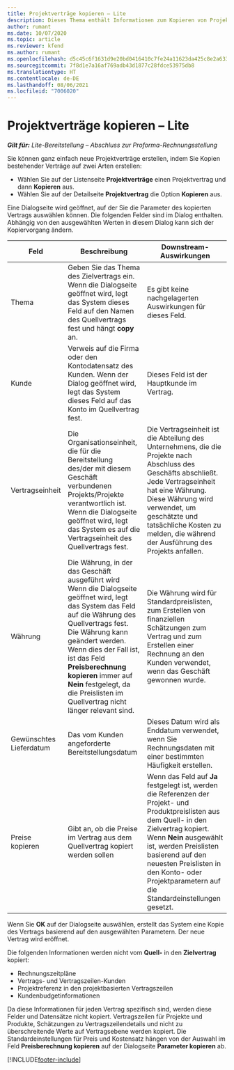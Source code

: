 ```yaml
---
title: Projektverträge kopieren – Lite
description: Dieses Thema enthält Informationen zum Kopieren von Projektverträgen in Project Operations.
author: rumant
ms.date: 10/07/2020
ms.topic: article
ms.reviewer: kfend
ms.author: rumant
ms.openlocfilehash: d5c45c6f1631d9e20bd0416410c7fe24a11623da425c8e2a633b085fbfabdd79
ms.sourcegitcommit: 7f8d1e7a16af769adb43d1877c28fdce53975db8
ms.translationtype: HT
ms.contentlocale: de-DE
ms.lasthandoff: 08/06/2021
ms.locfileid: "7006020"
---
```

# <a name="copy-project-contracts---lite"></a>Projektverträge kopieren – Lite

_**Gilt für:** Lite-Bereitstellung – Abschluss zur Proforma-Rechnungsstellung_

Sie können ganz einfach neue Projektverträge erstellen, indem Sie Kopien bestehender Verträge auf zwei Arten erstellen: 

  - Wählen Sie auf der Listenseite **Projektverträge** einen Projektvertrag und dann **Kopieren** aus.
  - Wählen Sie auf der Detailseite **Projektvertrag** die Option **Kopieren** aus.

Eine Dialogseite wird geöffnet, auf der Sie die Parameter des kopierten Vertrags auswählen können. Die folgenden Felder sind im Dialog enthalten. Abhängig von den ausgewählten Werten in diesem Dialog kann sich der Kopiervorgang ändern.

| **Feld** | **Beschreibung** | **Downstream-Auswirkungen** |
| --- | --- | --- |
| Thema | Geben Sie das Thema des Zielvertrags ein. Wenn die Dialogseite geöffnet wird, legt das System dieses Feld auf den Namen des Quellvertrags fest und hängt **copy** an. | Es gibt keine nachgelagerten Auswirkungen für dieses Feld. |
| Kunde | Verweis auf die Firma oder den Kontodatensatz des Kunden. Wenn der Dialog geöffnet wird, legt das System dieses Feld auf das Konto im Quellvertrag fest. | Dieses Feld ist der Hauptkunde im Vertrag. |
| Vertragseinheit | Die Organisationseinheit, die für die Bereitstellung des/der mit diesem Geschäft verbundenen Projekts/Projekte verantwortlich ist. Wenn die Dialogseite geöffnet wird, legt das System es auf die Vertragseinheit des Quellvertrags fest. | Die Vertragseinheit ist die Abteilung des Unternehmens, die die Projekte nach Abschluss des Geschäfts abschließt. Jede Vertragseinheit hat eine Währung. Diese Währung wird verwendet, um geschätzte und tatsächliche Kosten zu melden, die während der Ausführung des Projekts anfallen. |
| Währung | Die Währung, in der das Geschäft ausgeführt wird Wenn die Dialogseite geöffnet wird, legt das System das Feld auf die Währung des Quellvertrags fest. Die Währung kann geändert werden. Wenn dies der Fall ist, ist das Feld **Preisberechnung kopieren** immer auf **Nein** festgelegt, da die Preislisten im Quellvertrag nicht länger relevant sind. | Die Währung wird für Standardpreislisten, zum Erstellen von finanziellen Schätzungen zum Vertrag und zum Erstellen einer Rechnung an den Kunden verwendet, wenn das Geschäft gewonnen wurde. |
| Gewünschtes Lieferdatum | Das vom Kunden angeforderte Bereitstellungsdatum | Dieses Datum wird als Enddatum verwendet, wenn Sie Rechnungsdaten mit einer bestimmten Häufigkeit erstellen. |
| Preise kopieren | Gibt an, ob die Preise im Vertrag aus dem Quellvertrag kopiert werden sollen | Wenn das Feld auf **Ja** festgelegt ist, werden die Referenzen der Projekt- und Produktpreislisten aus dem Quell- in den Zielvertrag kopiert. Wenn **Nein** ausgewählt ist, werden Preislisten basierend auf den neuesten Preislisten in den Konto- oder Projektparametern auf die Standardeinstellungen gesetzt. |

Wenn Sie **OK** auf der Dialogseite auswählen, erstellt das System eine Kopie des Vertrags basierend auf den ausgewählten Parametern. Der neue Vertrag wird eröffnet.

Die folgenden Informationen werden nicht vom **Quell-** in den **Zielvertrag** kopiert:

  - Rechnungszeitpläne
  - Vertrags- und Vertragszeilen-Kunden
  - Projektreferenz in den projektbasierten Vertragszeilen
  - Kundenbudgetinformationen

Da diese Informationen für jeden Vertrag spezifisch sind, werden diese Felder und Datensätze nicht kopiert. Vertragszeilen für Projekte und Produkte, Schätzungen zu Vertragszeilendetails und nicht zu überschreitende Werte auf Vertragsebene werden kopiert. Die Standardeinstellungen für Preis und Kostensatz hängen von der Auswahl im Feld **Preisberechnung kopieren** auf der Dialogseite **Parameter kopieren** ab.


[!INCLUDE[footer-include](../../includes/footer-banner.md)]